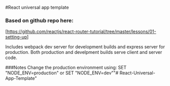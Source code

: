 #React universal app template

### Based on github repo here: 
[https://github.com/reactjs/react-router-tutorial/tree/master/lessons/01-setting-up]


Includes webpack dev server for development builds and express server for production.
Both production and develpment builds serve client and server code.

###Notes
Change the production environment using:
 SET "NODE_ENV=production"
 or
 SET "NODE_ENV=dev""# React-Universal-App-Template" 
